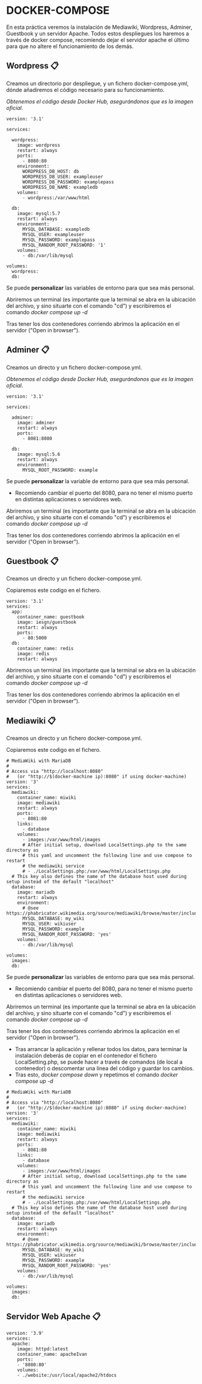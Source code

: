 # DOCKER-COMPOSE

En esta práctica veremos la instalación de Mediawiki, Wordpress, Adminer, Guestbook y un servidor Apache.
Todos estos despliegues los haremos a través de docker compose, recomiendo dejar el servidor apache el último para que no altere el funcionamiento de los demás.

## Wordpress 📋

Creamos un directorio por despliegue, y un fichero docker-compose.yml, dónde añadiremos el código necesario para su funcionamiento.

_Obtenemos el código desde Docker Hub, asegurándonos que es la imagen oficial_.

```
version: '3.1'

services:

  wordpress:
    image: wordpress
    restart: always
    ports:
      - 8080:80
    environment:
      WORDPRESS_DB_HOST: db
      WORDPRESS_DB_USER: exampleuser
      WORDPRESS_DB_PASSWORD: examplepass
      WORDPRESS_DB_NAME: exampledb
    volumes:
      - wordpress:/var/www/html

  db:
    image: mysql:5.7
    restart: always
    environment:
      MYSQL_DATABASE: exampledb
      MYSQL_USER: exampleuser
      MYSQL_PASSWORD: examplepass
      MYSQL_RANDOM_ROOT_PASSWORD: '1'
    volumes:
      - db:/var/lib/mysql

volumes:
  wordpress:
  db:
```

Se puede **personalizar** las variables de entorno para que sea más personal.

Abriremos un terminal (es importante que la terminal se abra en la ubicación del archivo, y sino situarte con el comando "cd") y escribiremos el comando _docker compose up -d_

Tras tener los dos contenedores corriendo abrimos la aplicación en el servidor ("Open in browser").


## Adminer 📋

Creamos un directo y un fichero docker-compose.yml.

_Obtenemos el código desde Docker Hub, asegurándonos que es la imagen oficial_.

```
version: '3.1'

services:

  adminer:
    image: adminer
    restart: always
    ports:
      - 8081:8080

  db:
    image: mysql:5.6
    restart: always
    environment:
      MYSQL_ROOT_PASSWORD: example
```

Se puede **personalizar** la variable de entorno para que sea más personal.

* Recomiendo cambiar el puerto del 8080, para no tener el mismo puerto en distintas aplicaciones o servidores web.

Abriremos un terminal (es importante que la terminal se abra en la ubicación del archivo, y sino situarte con el comando "cd") y escribiremos el comando _docker compose up -d_

Tras tener los dos contenedores corriendo abrimos la aplicación en el servidor ("Open in browser").

## Guestbook 📋

Creamos un directo y un fichero docker-compose.yml.

Copiaremos este codigo en el fichero.

```
version: '3.1'
services:
  app:
    container_name: guestbook
    image: iesgn/guestbook
    restart: always
    ports:
      - 80:5000
  db:
    container_name: redis
    image: redis
    restart: always

```

Abriremos un terminal (es importante que la terminal se abra en la ubicación del archivo, y sino situarte con el comando "cd") y escribiremos el comando _docker compose up -d_

Tras tener los dos contenedores corriendo abrimos la aplicación en el servidor ("Open in browser").

## Mediawiki 📋

Creamos un directo y un fichero docker-compose.yml.

Copiaremos este codigo en el fichero.

```
# MediaWiki with MariaDB
#
# Access via "http://localhost:8080"
#   (or "http://$(docker-machine ip):8080" if using docker-machine)
version: '3'
services:
  mediawiki:
    container_name: miwiki
    image: mediawiki
    restart: always
    ports:
      - 8081:80
    links:
      - database
    volumes:
      - images:/var/www/html/images
      # After initial setup, download LocalSettings.php to the same directory as
      # this yaml and uncomment the following line and use compose to restart
      # the mediawiki service
      # - ./LocalSettings.php:/var/www/html/LocalSettings.php
  # This key also defines the name of the database host used during setup instead of the default "localhost"
  database:
    image: mariadb
    restart: always
    environment:
      # @see https://phabricator.wikimedia.org/source/mediawiki/browse/master/includes/DefaultSettings.php
      MYSQL_DATABASE: my_wiki
      MYSQL_USER: wikiuser
      MYSQL_PASSWORD: example
      MYSQL_RANDOM_ROOT_PASSWORD: 'yes'
    volumes:
      - db:/var/lib/mysql

volumes:
  images:
  db:

```

Se puede **personalizar** las variables de entorno para que sea más personal.

* Recomiendo cambiar el puerto del 8080, para no tener el mismo puerto en distintas aplicaciones o servidores web.

Abriremos un terminal (es importante que la terminal se abra en la ubicación del archivo, y sino situarte con el comando "cd") y escribiremos el comando _docker compose up -d_

Tras tener los dos contenedores corriendo abrimos la aplicación en el servidor ("Open in browser").

* Tras arrancar la aplicación y rellenar todos los datos, para terminar la instalación deberás de copiar en el contenedor el fichero LocalSetting.php, se puede hacer a través de comandos (de local a contenedor) o descomentar una línea del código y guardar los cambios.
* Tras esto, _docker compose down_ y repetimos el comando _docker compose up -d_

```
# MediaWiki with MariaDB
#
# Access via "http://localhost:8080"
#   (or "http://$(docker-machine ip):8080" if using docker-machine)
version: '3'
services:
  mediawiki:
    container_name: miwiki
    image: mediawiki
    restart: always
    ports:
      - 8081:80
    links:
      - database
    volumes:
      - images:/var/www/html/images
      # After initial setup, download LocalSettings.php to the same directory as
      # this yaml and uncomment the following line and use compose to restart
      # the mediawiki service
      # - ./LocalSettings.php:/var/www/html/LocalSettings.php
  # This key also defines the name of the database host used during setup instead of the default "localhost"
  database:
    image: mariadb
    restart: always
    environment:
      # @see https://phabricator.wikimedia.org/source/mediawiki/browse/master/includes/DefaultSettings.php
      MYSQL_DATABASE: my_wiki
      MYSQL_USER: wikiuser
      MYSQL_PASSWORD: example
      MYSQL_RANDOM_ROOT_PASSWORD: 'yes'
    volumes:
      - db:/var/lib/mysql

volumes:
  images:
  db:

```

## Servidor Web Apache 📋

```
version: '3.9'
services:
  apache:
    image: httpd:latest
    container_name: apacheIvan
    ports:
    - '8080:80'
    volumes:
    - ./website:/usr/local/apache2/htdocs

```


